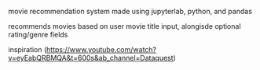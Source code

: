 movie recommendation system made using jupyterlab, python, and pandas

recommends movies based on user movie title input, alongisde optional rating/genre fields

inspiration (https://www.youtube.com/watch?v=eyEabQRBMQA&t=600s&ab_channel=Dataquest)

